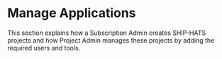 # Manage Applications
This section explains how a Subscription Admin creates SHIP-HATS projects and how Project Admin manages these projects by adding the required users and tools.